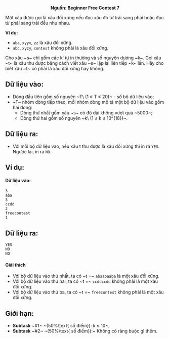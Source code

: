 **<center>Nguồn: Beginner Free Contest 7</center>**

Một xâu được gọi là xâu đối xứng nếu đọc xâu đó từ trái sang phải hoặc đọc từ phải sang trái đều như nhau.

**Ví dụ:**
- `aba`, `xyyx`, `zz` là xâu đối xứng.
- `abc`, `xyzy`, `contest` không phải là xâu đối xứng.

Cho xâu ~s~ chỉ gồm các kí tự in thường và số nguyên dương ~k~. Gọi xâu ~t~ là xâu thu được bằng cách viết xâu ~s~ lặp lại liên tiếp ~k~ lần. Hãy cho biết xâu ~t~ có phải là xâu đối xứng hay không.

## Dữ liệu vào:
- Dòng đầu tiên gồm số nguyên ~T\ (1 ≤ T ≤ 20)~ - số bộ dữ liệu vào;
- ~T~ nhóm dòng tiếp theo, mỗi nhóm dòng mô tả một bộ dữ liệu vào gồm hai dòng:
    - Dòng thứ nhất gồm xâu ~s~ có độ dài không vượt quá ~5000~;
    - Dòng thứ hai gồm số nguyên ~k\ (1 ≤ k ≤ 10^{18})~.

## Dữ liệu ra:
- Với mỗi bộ dữ liệu vào, nếu xâu t thu được là xâu đối xứng thì in ra `YES`. Ngược lại, in ra `NO`.

## Ví dụ:
#### Dữ liệu vào:
```
3
aba
3
ccdd
2
freecontest
1
```

## Dữ liệu ra:
```
YES
NO
NO
```

#### Giải thích
- Với bộ dữ liệu vào thứ nhất, ta có ~t =~ `abaabaaba` là một xâu đối xứng.
- Với bộ dữ liệu vào thứ hai, ta có ~t =~ `ccddccdd` không phải là một xâu đối xứng.
- Với bộ dữ liệu vào thứ ba, ta có ~t =~ `freecontest` không phải là một xâu đối xứng.

## Giới hạn:
- **Subtask** ~\#1~ ~(50\%\text{ số điểm}): k ≤ 10~;
- **Subtask** ~\#2~ ~(50\%\text{ số điểm}):~ Không có ràng buộc gì thêm.